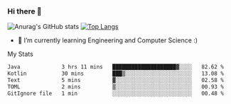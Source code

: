 ### Hi there 👋

![Anurag's GitHub stats](https://github-readme-stats.vercel.app/api?username=MatteoIorio11&show_icons=true&theme=dark) 
[![Top Langs](https://github-readme-stats.vercel.app/api/top-langs/?username=MatteoIorio11&theme=dark)](https://github.com/MatteoIorio11/github-readme-stats)

- 🌱 I’m currently learning Engineering and Computer Science :)

<!--
**MatteoIorio11/MatteoIorio11** is a ✨ _special_ ✨ repository because its `README.md` (this file) appears on your GitHub profile.

Here are some ideas to get you started:

- 🔭 I’m currently working on ...
- 🌱 I’m currently learning ...
- 👯 I’m looking to collaborate on ...
- 🤔 I’m looking for help with ...
- 💬 Ask me about ...
- 📫 How to reach me: ...
- 😄 Pronouns: ...
- ⚡ Fun fact: ...
-->
My Stats
<!--START_SECTION:waka-->

```txt
Java             3 hrs 11 mins   ████████████████████▓░░░░   82.62 %
Kotlin           30 mins         ███▒░░░░░░░░░░░░░░░░░░░░░   13.08 %
Text             5 mins          ▓░░░░░░░░░░░░░░░░░░░░░░░░   02.58 %
TOML             2 mins          ▒░░░░░░░░░░░░░░░░░░░░░░░░   00.93 %
GitIgnore file   1 min           ░░░░░░░░░░░░░░░░░░░░░░░░░   00.48 %
```

<!--END_SECTION:waka-->
